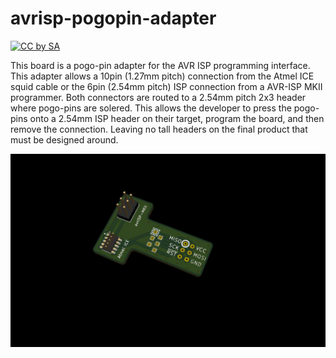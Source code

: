 # avrisp-pogopin-adapter
[![CC by SA](https://i.creativecommons.org/l/by-sa/4.0/88x31.png)](https://creativecommons.org/licenses/by-sa/4.0/)

This board is a pogo-pin adapter for the AVR ISP programming interface. This adapter allows a 10pin (1.27mm pitch) connection from the Atmel ICE squid cable or the 6pin (2.54mm pitch) ISP connection from a AVR-ISP MKII programmer. Both connectors are routed to a 2.54mm pitch 2x3 header where pogo-pins are solered. This allows the developer to press the pogo-pins onto a 2.54mm ISP header on their target, program the board, and then remove the connection. Leaving no tall headers on the final product that must be designed around.

![alt text](images/3d-image.jpg)
